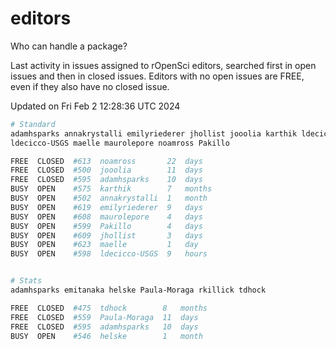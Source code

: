 # editors

Who can handle a package?

Last activity in issues assigned to rOpenSci editors, searched first in open
issues and then in closed issues. Editors with no open issues are FREE, even if
they also have no closed issue.


Updated on Fri Feb 2 12:28:36 UTC 2024

```bash
# Standard
adamhsparks annakrystalli emilyriederer jhollist jooolia karthik ldecicco
ldecicco-USGS maelle maurolepore noamross Pakillo

FREE  CLOSED  #613  noamross       22  days
FREE  CLOSED  #500  jooolia        11  days
FREE  CLOSED  #595  adamhsparks    10  days
BUSY  OPEN    #575  karthik        7   months
BUSY  OPEN    #502  annakrystalli  1   month
BUSY  OPEN    #619  emilyriederer  9   days
BUSY  OPEN    #608  maurolepore    4   days
BUSY  OPEN    #599  Pakillo        4   days
BUSY  OPEN    #609  jhollist       3   days
BUSY  OPEN    #623  maelle         1   day
BUSY  OPEN    #598  ldecicco-USGS  9   hours


# Stats
adamhsparks emitanaka helske Paula-Moraga rkillick tdhock

FREE  CLOSED  #475  tdhock        8   months
FREE  CLOSED  #559  Paula-Moraga  11  days
FREE  CLOSED  #595  adamhsparks   10  days
BUSY  OPEN    #546  helske        1   month
```
